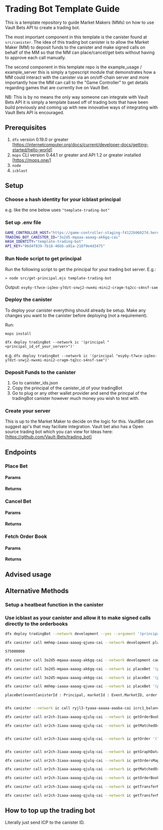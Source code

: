# Trading Bot Template Guide

This is a template repository to guide Market Makers (MMs) on how to use Vault Bets API to create a trading bot.

The most important component in this template is the canister found at `src/canister`. The idea of this trading bot canister is to allow the Market Maker (MM) to deposit funds to the canister and make signed calls on behalf of the MM so that the MM can place/cancel/get bets without having to approve each call manually.

The second component in this template repo is the example_usage / example_server this is simply a typescript module that demonstrates how a MM could interact with the canister via an on/off-chain server and more importantly how the MM can call to the "Game Controller" to get details regarding games that are currently live on Vault Bet.

NB: This is by no means the only way someone can integrate with Vault Bets API it is simply a template based off of trading bots that have been build previously and coming up with new innovative ways of integrating with Vault Bets API is encouraged.

## Prerequisites

1. `dfx` version 0.19.0 or greater [https://internetcomputer.org/docs/current/developer-docs/getting-started/hello-world]
2. `mops` CLI version 0.44.1 or greater and API 1.2 or greater installed [https://mops.one/]
3. `node`
4. `icblast`

## Setup

### Choose a hash identity for your icblast principal

e.g. like the one below uses `"template-trading-bot"`

### Set up .env file

```bash
GAME_CONTROLLER_HOST="https://game-controller-staging-f4122b96027d.herokuapp.com"
TRADING_BOT_CANISTER_ID="3o2d5-mqaaa-aaaag-ak6gq-cai"
HASH_IDENTITY="template-trading-bot"
API_KEY="06d4f839-7b18-46bb-a91a-218f9e4d3475"
```

### Run Node script to get principal

Run the following script to get the principal for your trading bot server. E.g.:

`> node src/get-principal.mjs template-trading-bot`

Output:  `esy6y-t7wce-iq3eo-y7dzt-snwj2-nwxmi-mini2-cragm-tq2cc-s4nsf-sae`

### Deploy the canister

To deploy your canister everything should already be setup. Make any changes you want to the canister before deploying (not a requirement).

Run:

`mops install`

`dfx deploy tradingBot --network ic '(principal "<principal_id_of_your_server>")'`

e.g. `dfx deploy tradingBot --network ic '(principal "esy6y-t7wce-iq3eo-y7dzt-snwj2-nwxmi-mini2-cragm-tq2cc-s4nsf-sae")'`

### Deposit Funds to the canister

1. Go to canister_ids.json
2. Copy the principal of the canister_id of your tradingBot
3. Go to plug or any other wallet provider and send the princpal of the tradingBot canister however much money you wish to test with.

### Create your server

This is up to the Market Maker to decide on the logic for this. VaultBet can suggest api's that may faciliate integration.
Vault bet also has a Open source trading bot which you can view for Ideas here: [https://github.com/Vault-Bets/trading_bot]

## Endpoints

### Place Bet

#### Params

#### Returns 

### Cancel Bet

#### Params

#### Returns 

### Fetch Order Book

#### Params

#### Returns 

## Advised usage

## Alternative Methods

### Setup a heatbeat function in the canister

### Use icblast as your canister and allow it to make signed calls directly to the orderbooks

```bash
dfx deploy tradingBot --network development --yes --argument '(principal "fharu-aazmu-p36k6-lkjc4-lvtak-q2smq-umn7o-k7bow-g4rps-mlt27-rqe")'

dfx canister call mmhmp-iaaaa-aaaag-qjuea-cai --network development placeBet '(principal "kjmxq-jaaaa-aaaag-qjusa-cai", 1:nat, record {odds=300000000:nat; side=variant { sell }; contracts=10000000:nat})'

575000000

dfx canister call 3o2d5-mqaaa-aaaag-ak6gq-cai --network development cancelBet '(principal "kjmxq-jaaaa-aaaag-qjusa-cai", 1:nat, "3ed66058-fc0b-4896-a0b1-569064df6063")'

dfx canister call 3o2d5-mqaaa-aaaag-ak6gq-cai --network ic placeBet '(principal "kjmxq-jaaaa-aaaag-qjusa-cai", 2:nat, record {odds=300000000:nat; side=variant { buy }; contracts=10000000:nat})'

dfx canister call 3o2d5-mqaaa-aaaag-ak6gq-cai --network ic placeBet '(principal "kjmxq-jaaaa-aaaag-qjusa-cai", 2:nat, record {odds=400000000:nat; side=variant { sell }; contracts=10000000:nat})'

dfx canister call mmhmp-iaaaa-aaaag-qjuea-cai --network ic placeBet '(principal "or2ch-3iaaa-aaaag-qjulq-cai", 2:nat, record {odds=200000000:nat; side=variant { buy }; contracts=30000:nat})'

placeBet(eventCanisterId : Principal, marketId : Event.MarketID, order : Event.PlaceOrder)


dfx canister --network ic call ryjl3-tyaaa-aaaaa-aaaba-cai icrc1_balance_of '(record {owner=principal "3o2d5-mqaaa-aaaag-ak6gq-cai"; subaccount=null})'

dfx canister call or2ch-3iaaa-aaaag-qjulq-cai --network ic getOrderBook '(1:nat)'

dfx canister call or2ch-3iaaa-aaaag-qjulq-cai --network ic getMatchedOrder '("c638f82c-8887-4d48-86c6-50437a26ca8b")'


dfx canister call or2ch-3iaaa-aaaag-qjulq-cai --network ic getOrder '("df8022ba-b30d-4ba3-9d43-fb1461c28aa8")'


dfx canister call or2ch-3iaaa-aaaag-qjulq-cai --network ic getGraphData '()'

dfx canister call or2ch-3iaaa-aaaag-qjulq-cai --network ic getOrdersMap '()'

dfx canister call or2ch-3iaaa-aaaag-qjulq-cai --network ic getMatchedOrdersMap '()'

dfx canister call or2ch-3iaaa-aaaag-qjulq-cai --network ic getOrderBookSideMap '()'

dfx canister call or2ch-3iaaa-aaaag-qjulq-cai --network ic getTransferMap '(1:nat, opt true)'

dfx canister call or2ch-3iaaa-aaaag-qjulq-cai --network ic getTransferMap '(1:nat, null)'
```

## How to top up the trading bot

Literally just send ICP to the canister ID.

```bash

```
